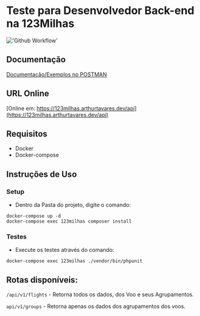 # Teste para Desenvolvedor Back-end na 123Milhas

!['Github Workflow'](https://github.com/arthurtavaresdev/123milhas-teste-backend/actions/workflows/test.yml/badge.svg)


## Documentação
[Documentação/Exemplos no POSTMAN](https://documenter.getpostman.com/view/5518072/TzXtK1Q3)


## URL Online
[Online em: https://123milhas.arthurtavares.dev/api](https://123milhas.arthurtavares.dev/api)

## Requisitos
- Docker
- Docker-compose

## Instruções de Uso

### Setup
- Dentro da Pasta do projeto, digite o comando:
```shell
docker-compose up -d
docker-compose exec 123milhas composer install
```

### Testes
- Execute os testes através do comando:
```shell
docker-compose exec 123milhas ./vendor/bin/phpunit

```

## Rotas disponíveis:
`/api/v1/flights` - Retorna todos os dados, dos Voo e seus Agrupamentos.

`api/v1/groups` - Retorna apenas os dados dos agrupamentos dos voos.


